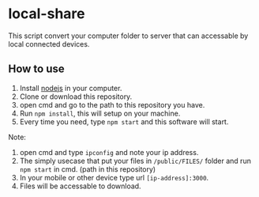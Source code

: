 # local-share

This script convert your computer folder to server that can accessable by local connected devices.

## How to use

1. Install [nodejs](https://nodejs.org/en/) in your computer.
2. Clone or download this repository.
3. open cmd and go to the path to this repository you have.
4. Run `npm install`, this will setup on your machine.
5. Every time you need, type `npm start` and this software will start.

Note:

1. open cmd and type `ipconfig` and note your ip address.
2. The simply usecase that put your files in `/public/FILES/` folder and run `npm start` in cmd. (path in this repository)
3. In your mobile or other device type url `[ip-address]:3000`.
4. Files will be accessable to download.
